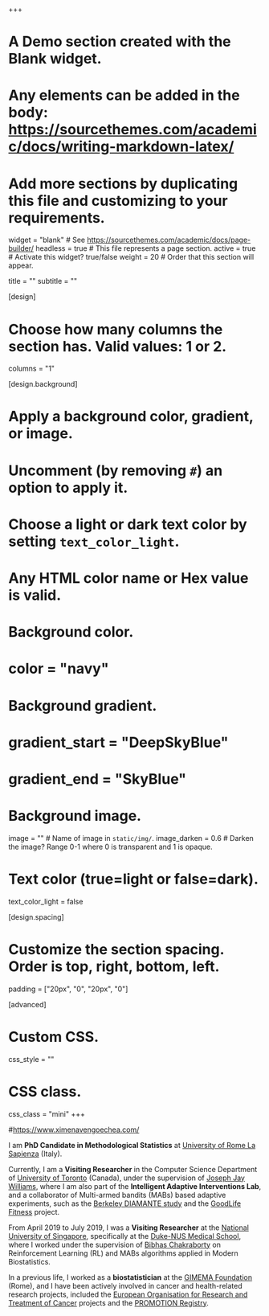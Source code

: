 +++
# A Demo section created with the Blank widget.
# Any elements can be added in the body: https://sourcethemes.com/academic/docs/writing-markdown-latex/
# Add more sections by duplicating this file and customizing to your requirements.

widget = "blank"  # See https://sourcethemes.com/academic/docs/page-builder/
headless = true  # This file represents a page section.
active = true # Activate this widget? true/false
weight = 20  # Order that this section will appear.

title = ""
subtitle = ""

[design]
  # Choose how many columns the section has. Valid values: 1 or 2.
  columns = "1"

[design.background]
  # Apply a background color, gradient, or image.
  #   Uncomment (by removing `#`) an option to apply it.
  #   Choose a light or dark text color by setting `text_color_light`.
  #   Any HTML color name or Hex value is valid.

  # Background color.
  # color = "navy"
  
  # Background gradient.
  # gradient_start = "DeepSkyBlue"
  # gradient_end = "SkyBlue"
  
  # Background image.
  image = ""  # Name of image in `static/img/`.
  image_darken = 0.6  # Darken the image? Range 0-1 where 0 is transparent and 1 is opaque.

  # Text color (true=light or false=dark).
  text_color_light = false

[design.spacing]
  # Customize the section spacing. Order is top, right, bottom, left.
  padding = ["20px", "0", "20px", "0"]

[advanced]
 # Custom CSS. 
 css_style = ""
 
 # CSS class.
 css_class = "mini"
+++

#https://www.ximenavengoechea.com/


I am **PhD Candidate in Methodological Statistics** at [University of Rome La Sapienza](https://www.uniroma1.it/en/) (Italy). 

Currently, I am a **Visiting Researcher** in the Computer Science Department of [University of Toronto](https://www.utoronto.ca/) (Canada), under the supervision of [Joseph Jay Williams](http://www.josephjaywilliams.com/), where I am also part of the **Intelligent Adaptive Interventions Lab**, and a collaborator of Multi-armed bandits (MABs) based adaptive experiments, such as the [Berkeley DIAMANTE study](https://dheal.berkeley.edu/current-projects/diamante) and the [GoodLife Fitness](www.goodlifefitness.com) project.

From April 2019 to July 2019, I was a **Visiting Researcher** at the [National University of Singapore](http://www.nus.edu.sg/), specifically at the [Duke-NUS Medical School](https://www.duke-nus.edu.sg/), where I worked under the supervision of [Bibhas Chakraborty](https://blog.nus.edu.sg/bibhas/) on Reinforcement Learning (RL) and MABs algorithms applied in Modern Biostatistics.

In a previous life, I worked as a **biostatistician** at the [GIMEMA Foundation](https://www.gimema.it/) (Rome), and I have been actively involved in cancer and health-related research projects, included the [European Organisation for Research and Treatment of Cancer](www.eortc.org) projects and the [PROMOTION Registry](http://promotion.gimema.it/).

